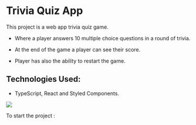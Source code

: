 # Trivia Quiz App 

This project is a web app trivia quiz game. 

- Where a player answers 10 multiple choice questions in a round of trivia. 

- At the end of the game a player can see their score. 

- Player has also the ability to restart the game. 


## Technologies Used: 
  - TypeScript, React and Styled Components. 
  
  
  
  ![](images/filenameScreenshot.png)






To start the project :

### 
